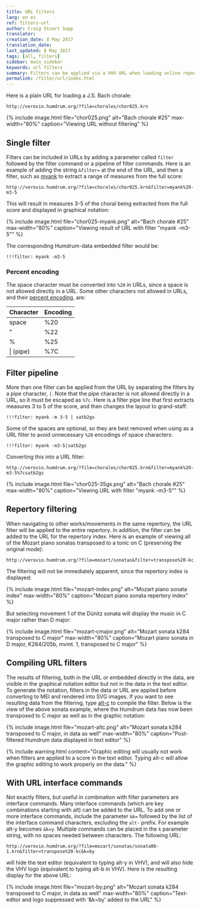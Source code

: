 ```yaml
---
title: URL filters
lang: en es
ref: filters-url
author: Craig Stuart Sapp
translator: 
creation_date: 8 May 2017
translation_date: 
last_updated: 8 May 2017
tags: [all, filters]
sidebar: main_sidebar
keywords: url filters
summary: Filters can be applied via a VHV URL when loading online repertories.  The filter will be applied to all works/movements in the same repertory even when starting at a particular work/movement.
permalink: /filter/url/index.html
---
```


Here is a plain URL for loading a J.S. Bach chorale:

```
http://verovio.humdrum.org/?file=chorales/chor025.krn
```

{% include image.html
	file="chor025.png"
	alt="Bach chorale #25"
	max-width="80%"
	caption="Viewing URL without filtering"
%}


## Single filter ##


Filters can be included in URLs by adding a parameter called `filter`
followed by the filter command or a pipeline of filter commands.
Here is an example of adding the string `&filter=` at the end of
the URL, and then a filter, such as [myank](/filter/myank) to
extract a range of measures from the full score:

```
http://verovio.humdrum.org/?file=chorales/chor025.krn&filter=myank%20-m3-5
```

This will result in measures 3-5 of the choral being extracted from the full 
score and displayed in graphical notation:

{% include image.html
	file="chor025-myank.png"
	alt="Bach chorale #25"
	max-width="80%"
	caption="Viewing result of URL with filter \"myank -m3-5\""
%}

The corresponding Humdrum-data embedded filter would be:

```
!!!filter: myank -m3-5
```

### Percent encoding ###

The space character must be converted into `%20` in URLs, since a space
is not allowed directly in a URL.  Some other characters not allowed 
in URLs, and their [percent encoding](https://en.wikipedia.org/wiki/Percent-encoding), are:

| Character     |   Encoding |
|---------------|------------|
| space         |  %20       |
| "             |  %22       |
| %             |  %25       |
| \| (pipe)     |  %7C       |


## Filter pipeline ##

More than one filter can be applied from the URL by separating the
filters by a pipe character, `|`.  Note that the pipe character is not
allowed directly in a URL, so it must be escaped as `%7c`.  Here is a 
filter pipe line that first extracts measures 3 to 5 of the score, and
then changes the layout to grand-staff:

```
!!!filter: myank -m 3-5 | satb2gs
```

Some of the spaces are optional, so they are best removed when using as
a URL filter to avoid unnecessary `%20` encodings of space characters:

```
!!!filter: myank -m3-5|satb2gs
```

Converting this into a URL filter:

```
http://verovio.humdrum.org/?file=chorales/chor025.krn&filter=myank%20-m3-5%7csatb2gs
```

{% include image.html
	file="chor025-35gs.png"
	alt="Bach chorale #25"
	max-width="80%"
	caption="Viewing URL with filter \"myank -m3-5\""
%}

## Repertory filtering ##

When navigating to other works/movements in the same repertory, the
URL filter will be applied to the entire repertory.  In addition, the
filter can be added to the URL for the repertory index.  Here is an example
of viewing all of the Mozart piano sonatas transposed to a tonic on
C (preserving the original mode):


```
http://verovio.humdrum.org/?file=mozart/sonatas&filter=transpose%20-kc
```

The filtering will not be immediately apparent, since the repertory
index is displayed:


{% include image.html
	file="mozart-index.png"
	alt="Mozart piano sonata index"
	max-width="80%"
	caption="Mozart piano sonata repertory index"
%}

But selecting movement 1 of the D&uuml;nitz sonata will display
the music in C major rather than D major:

{% include image.html
	file="mozart-cmajor.png"
	alt="Mozart sonata k284 transposed to C major"
	max-width="80%"
	caption="Mozart piano sonata in D major, K284/205b, mvmt. 1, transposed to C major"
%}


## Compiling URL filters ##

The results of filtering, both in the URL or embedded directly in the data, 
are visible in the graphical notation editor but not in the data in the 
text editor.  To generate the notation, filters in the data or URL are applied
before converting to MEI and rendered into SVG images.  If you want to see
resulting data from the filtering, type [alt-c](/commands/alt-c) to compile
the filter.  Below is the view of the above sonata example, where the
Humdrum data has now been transposed to C major as well 
as in the graphic notation:

{% include image.html
	file="mozart-altc.png"
	alt="Mozart sonata k284 transposed to C major, in data as well"
	max-width="80%"
	caption="Post-filtered Humdrum data displayed in text editor"
%}


{% include warning.html
	content="Graphic editing will usually not work when filters are applied to a score in the text editor.  Typing <span class='keypress'>alt-c</span> will allow the graphic editing to work properly on the data."
%}

## With URL interface commands ##

Not exactly filters, but useful in combination with filter parameters are
interface commands. Many interface commands (which are key combinations
starting with <span class="keypress">alt</span>) can be added to the 
URL.  To add one or more interface commands, include the parameter `&k=`
followed by the list of the interface command characters, excluding the `alt-`
prefix.  For example <span class="keypress">alt-y</span> becomes
`&k=y`.  Multiple commands can be placed in the `k` parameter string, with
no spaces needed between characters.  The following URL:

```
http://verovio.humdrum.org/?file=mozart/sonatas/sonata06-1.krn&filter=transpose%20-kc&k=by
```

will hide the text editor (equivalent to typing 
<span class="keypress">alt-y</span> in VHV), and will also hide the
VHV logo (equivalent to typing <span class="keypress">alt-b</span> 
in VHV).  Here is the resulting display for the above URL:

{% include image.html
	file="mozart-by.png"
	alt="Mozart sonata k284 transposed to C major, in data as well"
	max-width="80%"
	caption="Text-editor and logo suppressed with '&k=by' added to the URL"
%}



